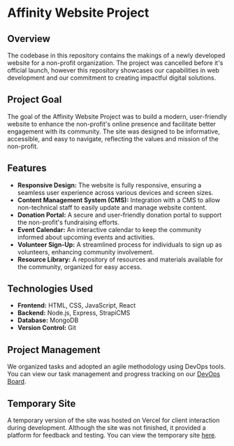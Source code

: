 # Affinity Website Project

## Overview

The codebase in this repository contains the makings of a newly developed website for a non-profit organization. The project was cancelled before it's official launch, however this repository showcases our capabilities in web development and our commitment to creating impactful digital solutions.

## Project Goal

The goal of the Affinity Website Project was to build a modern, user-friendly website to enhance the non-profit's online presence and facilitate better engagement with its community. The site was designed to be informative, accessible, and easy to navigate, reflecting the values and mission of the non-profit.

## Features

* **Responsive Design:** The website is fully responsive, ensuring a seamless user experience across various devices and screen sizes.
* **Content Management System (CMS):** Integration with a CMS to allow non-technical staff to easily update and manage website content.
* **Donation Portal:** A secure and user-friendly donation portal to support the non-profit's fundraising efforts.
* **Event Calendar:** An interactive calendar to keep the community informed about upcoming events and activities.
* **Volunteer Sign-Up:** A streamlined process for individuals to sign up as volunteers, enhancing community involvement.
* **Resource Library:** A repository of resources and materials available for the community, organized for easy access.

## Technologies Used

* **Frontend:** HTML, CSS, JavaScript, React
* **Backend:** Node.js, Express, StrapiCMS
* **Database:** MongoDB
* **Version Control:** Git

## Project Management

We organized tasks and adopted an agile methodology using DevOps tools. You can view our task management and progress tracking on our [DevOps Board](https://dev.azure.com/AffinityMentorshipWebDeveloper/Affinity%20Website%20Develop).

## Temporary Site

A temporary version of the site was hosted on Vercel for client interaction during development. Although the site was not finished, it provided a platform for feedback and testing. You can view the temporary site [here](https://affinity-website-project.vercel.app/).
